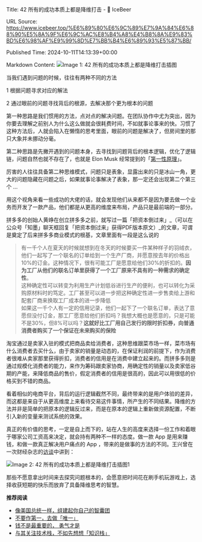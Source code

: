 Title: 42 所有的成功本质上都是降维打击 - 🍺 IceBeer

URL Source: https://www.icebeer.top/%E6%89%80%E6%9C%89%E7%9A%84%E6%88%90%E5%8A%9F%E6%9C%AC%E8%B4%A8%E4%B8%8A%E9%83%BD%E6%98%AF%E9%99%8D%E7%BB%B4%E6%89%93%E5%87%BB/

Published Time: 2024-10-11T14:13:39+00:00

Markdown Content:
![Image 1: 42 所有的成功本质上都是降维打击插图](https://www.icebeer.top/wp-content/uploads/2024/10/%E6%89%80%E6%9C%89%E7%9A%84%E6%88%90%E5%8A%9F-%E6%9C%AC%E8%B4%A8%E4%B8%8A%E9%83%BD%E6%98%AF-%E9%99%8D%E7%BB%B4%E6%89%93%E5%87%BB.png)

当我们遇到问题的时候，往往有两种不同的方法

1 根据问题寻求对应的解法

2 通过眼前的问题寻找背后的根源，去解决那个更为根本的问题

第一种思路是我们惯用的方法，点对点的解决问题。在团队协作中尤为突出，因为你要去理解之前别人为什么这么做就会很耗费时间，不如就事论事来的快。习惯了这种方法后，人就会陷入在懒惰的思考里面，眼前的问题是解决了，但房间里的那只大象并未挪动分毫。

第二种思路是先撇开遇到的问题本身，去寻找到问题背后的根本逻辑，优化了逻辑链，问题自然也就不存在了，也就是 Elon Musk 经常提到的「[第一性原理](https://www.icebeer.top/go?_=aa68167dc7aHR0cHM6Ly96aC53aWtpcGVkaWEub3JnL3poLWhhbnMv56ys5LiA5Y6f55CG)」。

厉害的人往往具备第二种思维模式，问题只是表象，显露出来的只是冰山一角，更大的问题隐藏在问题之后，如果就事论事解决了表象，那一定还会出现第二个第三个 …

用这个视角来看一些成功的大佬的话，就会发现他们从来都不是因为要去做一个业务而开发了一款产品，他们都是从更高的维度来布局，产品只是最前端的一部分。

拼多多的创始人黄峥在创立拼多多之前，就写过一篇「把资本倒过来」_（可以在公众号「知墨」聊天框回复「把资本倒过来」获得PDF版本原文）_的文章，可谓是奠定了后来拼多多商业模式的根基，文章里面有一段是这么说的

> 有一千个人在夏天的时候就想到在冬天的时候要买一件某种样子的羽绒衣，他们一起写了一个联名的订单给到一个生产厂商，并愿意按去年的价格出10%的订金。这种情况下，很有可能工厂是愿意给他们30%的折扣的。**因为工厂从他们的联名订单里获得了一个工厂原来不具有的一种需求的确定性**。  
> 这种确定性可以转变为利用生产计划低谷进行生产的便利，也可以转化为采购原材料时的笃定。工厂甚至可以进一步把这种确定性进一步售卖给上游和配套厂商来换取工厂成本的进一步降低  
> 如果这一千个人有一定的信用记录，他们一起下了一个联名订单，表达了意愿但没付订金，那工厂愿意给他们折扣吗？我想大概也是愿意的，只是可能不是30%，但8%可以吗？**这就好比工厂用自己发行的限时折扣券，向普通消费者购买了一个保证在未来购买的保险**

淘宝通过是卖家入驻的模式把商品卖给消费者，这种思维跟菜市场一样，菜市场有什么消费者去买什么，由于卖家的销量是动态的，在保证利润的前提下，作为消费者很难从卖家那里获得折扣，消费者的信用是在消费中建立起来的。而拼多多则是通过规模化消费者的能力，来作为筹码跟卖家协商，用确定性的销量以及卖家低谷期的产能，来降低商品的售价，假定消费者的信用是很高的，因此可以用很低的价格买到不错的商品。

看着相似的电商平台，背后的运行逻辑截然不同，最终带来的是用户体验的差异，而这都是来自于从更高维度上来看待交易这件事情，所产生的不同结果。降维的方法并非是简单的把原本的逻辑反过来，而是在原本的逻辑上重新做资源配置，不断引入新的变量来测试系统的效果。

真正的有价值的思考，一定是自上而下的，站在人生的高度来选择一份工作和着眼于哪家公司工资高来决定，就会持有两种不一样的态度。做一款 App 是用来赚钱，和做一款真正解决用户痛点的 App ，带来的是做事的方法的不同。王兴曾在一次财经杂志的[访谈](https://www.icebeer.top/go?_=cf6bec5e6aaHR0cHM6Ly93d3cud29zaGlwbS5jb20vaXQvMjc3MDY5Lmh0bWw%3D)中讲到：

![Image 2: 42 所有的成功本质上都是降维打击插图1](https://www.icebeer.top/wp-content/uploads/2024/10/IMG_6617-1-769x1024.jpg)

那些不愿意拿出时间来去探究问题根本的，会愿意把时间花在刷手机玩游戏上，选择收获短期的快乐而放弃了具备降维思考的智慧。

**推荐阅读**

*   [像美国总统一样，组建起你自己的智囊团](https://www.icebeer.top/%E5%83%8F%E7%BE%8E%E5%9B%BD%E6%80%BB%E7%BB%9F%E4%B8%80%E6%A0%B7%EF%BC%8C%E7%BB%84%E5%BB%BA%E8%B5%B7%E4%BD%A0%E8%87%AA%E5%B7%B1%E7%9A%84%E6%99%BA%E5%9B%8A%E5%9B%A2/)
*   [不要作第一，去做「唯一」](https://www.icebeer.top/%E4%B8%8D%E8%A6%81%E4%BD%9C%E7%AC%AC%E4%B8%80%EF%BC%8C%E5%8E%BB%E5%81%9A%E3%80%8C%E5%94%AF%E4%B8%80%E3%80%8D/)
*   [钱不是最重要的， 勇气才是](https://www.icebeer.top/23-%E9%92%B1%E4%B8%8D%E6%98%AF%E6%9C%80%E9%87%8D%E8%A6%81%E7%9A%84%EF%BC%8C-%E5%8B%87%E6%B0%94%E6%89%8D%E6%98%AF/)
*   [与其关注技术栈，不如先想想「知识栈」](https://www.icebeer.top/19-%E4%B8%8E%E5%85%B6%E5%85%B3%E6%B3%A8%E6%8A%80%E6%9C%AF%E6%A0%88%EF%BC%8C%E4%B8%8D%E5%A6%82%E5%85%88%E6%83%B3%E6%83%B3%E3%80%8C%E7%9F%A5%E8%AF%86%E6%A0%88%E3%80%8D/)
